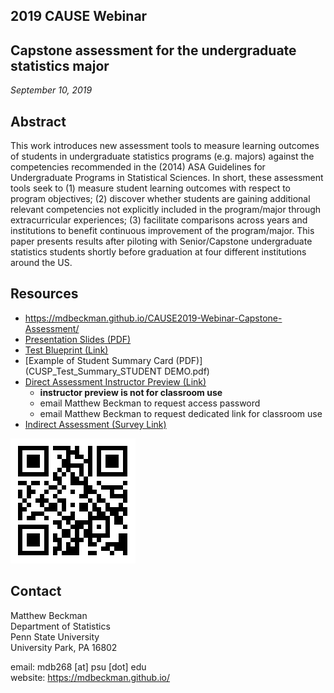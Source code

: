 ## 2019 CAUSE Webinar

## Capstone assessment for the undergraduate statistics major

*September 10, 2019*

## Abstract

This work introduces new assessment tools to measure learning outcomes of students in undergraduate statistics programs (e.g. majors) against the competencies recommended in the (2014) ASA Guidelines for Undergraduate Programs in Statistical Sciences.  In short, these assessment tools seek to (1) measure student learning outcomes with respect to program objectives; (2) discover whether students are gaining additional relevant competencies not explicitly included in the program/major through extracurricular experiences; (3) facilitate comparisons across years and institutions to benefit continuous improvement of the program/major.  This paper presents results after piloting with Senior/Capstone undergraduate statistics students shortly before graduation at four different institutions around the US.  


## Resources

- <https://mdbeckman.github.io/CAUSE2019-Webinar-Capstone-Assessment/>
- [Presentation Slides (PDF)](201909-CAUSE-cusp-assessment.pdf)
- [Test Blueprint (Link)](https://bit.ly/2lGxurK)
- [Example of Student Summary Card (PDF)](CUSP_Test_Summary_STUDENT DEMO.pdf)
- [Direct Assessment Instructor Preview (Link)](https://pennstate.qualtrics.com/jfe/form/SV_09cemM9ifT96qoZ)
    - **instructor preview is not for classroom use**
    - email Matthew Beckman to request access password
    - email Matthew Beckman to request dedicated link for classroom use
- [Indirect Assessment (Survey Link)](https://pennstate.qualtrics.com/jfe/form/SV_73utHIevHKBFBiJ)

![QR Code: Presentation home page](CAUSE_QR.png)


## Contact

Matthew Beckman  
Department of Statistics  
Penn State University  
University Park, PA 16802  

email: mdb268 [at] psu [dot] edu  
website: <https://mdbeckman.github.io/>  

